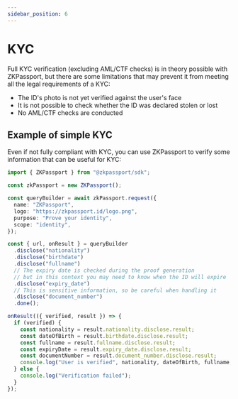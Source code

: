 ```yaml
---
sidebar_position: 6
---
```


# KYC

Full KYC verification (excluding AML/CTF checks) is in theory possible with ZKPassport, but there are some limitations that may prevent it from meeting all the legal requirements of a KYC:

- The ID's photo is not yet verified against the user's face
- It is not possible to check whether the ID was declared stolen or lost
- No AML/CTF checks are conducted

## Example of simple KYC

Even if not fully compliant with KYC, you can use ZKPassport to verify some information that can be useful for KYC:

```typescript
import { ZKPassport } from "@zkpassport/sdk";

const zkPassport = new ZKPassport();

const queryBuilder = await zkPassport.request({
  name: "ZKPassport",
  logo: "https://zkpassport.id/logo.png",
  purpose: "Prove your identity",
  scope: "identity",
});

const { url, onResult } = queryBuilder
  .disclose("nationality")
  .disclose("birthdate")
  .disclose("fullname")
  // The expiry date is checked during the proof generation
  // but in this context you may need to know when the ID will expire
  .disclose("expiry_date")
  // This is sensitive information, so be careful when handling it
  .disclose("document_number")
  .done();

onResult(({ verified, result }) => {
  if (verified) {
    const nationality = result.nationality.disclose.result;
    const dateOfBirth = result.birthdate.disclose.result;
    const fullname = result.fullname.disclose.result;
    const expiryDate = result.expiry_date.disclose.result;
    const documentNumber = result.document_number.disclose.result;
    console.log("User is verified", nationality, dateOfBirth, fullname, expiryDate, documentNumber);
  } else {
    console.log("Verification failed");
  }
});
```
